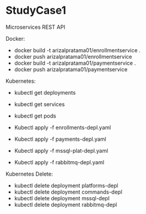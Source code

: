 # StudyCase1
Microservices REST API

Docker:
- docker build -t arizalpratama01/enrollmentservice .
- docker push arizalpratama01/enrollmentservice
- docker build -t arizalpratama01/paymentservice .
- docker push arizalpratama01/paymentservice

Kubernetes:
- kubectl get deployments
- kubectl get services
- kubectl get pods

- Kubectl apply -f enrollments-depl.yaml
- Kubectl apply -f payments-depl.yaml
- Kubectl apply -f mssql-plat-depl.yaml
- Kubectl apply -f rabbitmq-depl.yaml

Kubernetes Delete:
- kubectl delete deployment platforms-depl
- kubectl delete deployment commands-depl
- kubectl delete deployment mssql-depl
- kubectl delete deployment rabbitmq-depl
